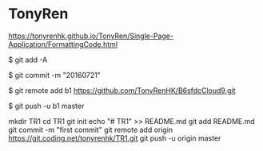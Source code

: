 # TonyRen

https://tonyrenhk.github.io/TonyRen/Single-Page-Application/FormattingCode.html








$ git add -A


$ git commit -m "20160721" 


$ git remote add b1 https://github.com/TonyRenHK/B6sfdcCloud9.git 


$ git push -u b1 master  










mkdir TR1
cd TR1
git init
echo "# TR1" >> README.md
git add README.md
git commit -m "first commit"
git remote add origin https://git.coding.net/tonyrenhk/TR1.git
git push -u origin master
                    
                    
